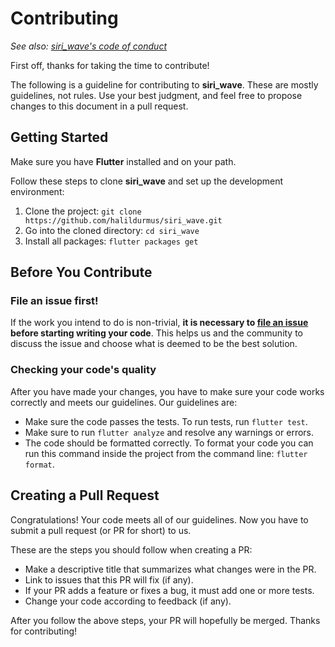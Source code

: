 # Contributing

_See also: [siri_wave's code of conduct][code_of_conduct_link]_

First off, thanks for taking the time to contribute!

The following is a guideline for contributing to **siri_wave**. These are mostly
guidelines, not rules. Use your best judgment, and feel free to propose changes
to this document in a pull request.

## Getting Started

Make sure you have **Flutter** installed and on your path.

Follow these steps to clone **siri_wave** and set up the development
environment:

1. Clone the project: `git clone https://github.com/halildurmus/siri_wave.git`
2. Go into the cloned directory: `cd siri_wave`
3. Install all packages: `flutter packages get`

## Before You Contribute

### File an issue first!

If the work you intend to do is non-trivial, **it is necessary to
[file an issue][file_an_issue_link] before starting writing your code**. This
helps us and the community to discuss the issue and choose what is deemed
to be the best solution.

### Checking your code's quality

After you have made your changes, you have to make sure your code works
correctly and meets our guidelines. Our guidelines are:
- Make sure the code passes the tests. To run tests, run `flutter test`.
- Make sure to run `flutter analyze` and resolve any warnings or errors.
- The code should be formatted correctly. To format your code you can run this
  command inside the project from the command line: `flutter format`.

## Creating a Pull Request

Congratulations! Your code meets all of our guidelines. Now you have to submit
a pull request (or PR for short) to us.

These are the steps you should follow when creating a PR:
- Make a descriptive title that summarizes what changes were in the PR.
- Link to issues that this PR will fix (if any).
- If your PR adds a feature or fixes a bug, it must add one or more tests.
- Change your code according to feedback (if any).

After you follow the above steps, your PR will hopefully be merged.
Thanks for contributing!

[code_of_conduct_link]: https://github.com/halildurmus/siri_wave/blob/main/CODE_OF_CONDUCT.md
[file_an_issue_link]: https://github.com/halildurmus/siri_wave/issues/new
